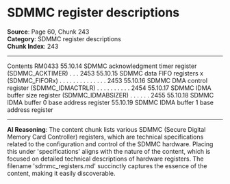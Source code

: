 # SDMMC register descriptions

**Source**: Page 60, Chunk 243  
**Category**: SDMMC register descriptions  
**Chunk Index**: 243

---

Contents RM0433
55.10.14 SDMMC acknowledgment timer register (SDMMC_ACKTIMER) . . . 2453
55.10.15 SDMMC data FIFO registers x (SDMMC_FIFORx) . . . . . . . . . . . . . . 2453
55.10.16 SDMMC DMA control register (SDMMC_IDMACTRLR) . . . . . . . . . . 2454
55.10.17 SDMMC IDMA buffer size register (SDMMC_IDMABSIZER) . . . . . . 2455
55.10.18 SDMMC IDMA buffer 0 base address register
55.10.19 SDMMC IDMA buffer 1 base address register

---

**AI Reasoning**: The content chunk lists various SDMMC (Secure Digital Memory Card Controller) registers, which are technical specifications related to the configuration and control of the SDMMC hardware. Placing this under 'specifications' aligns with the nature of the content, which is focused on detailed technical descriptions of hardware registers. The filename 'sdmmc_registers.md' succinctly captures the essence of the content, making it easily discoverable.
